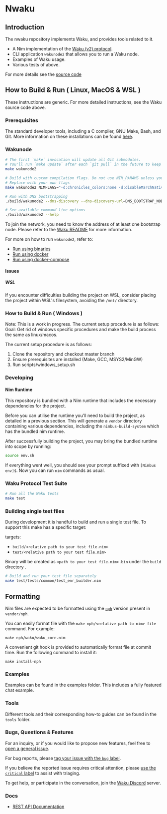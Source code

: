 # Nwaku

## Introduction

The nwaku repository implements Waku, and provides tools related to it.

- A Nim implementation of the [Waku (v2) protocol](https://specs.vac.dev/specs/waku/v2/waku-v2.html).
- CLI application `wakunode2` that allows you to run a Waku node.
- Examples of Waku usage.
- Various tests of above.

For more details see the [source code](waku/README.md)

## How to Build & Run ( Linux, MacOS & WSL )

These instructions are generic. For more detailed instructions, see the Waku source code above.

### Prerequisites

The standard developer tools, including a C compiler, GNU Make, Bash, and Git. More information on these installations can be found [here](https://docs.waku.org/guides/nwaku/build-source#install-dependencies).

### Wakunode

```bash
# The first `make` invocation will update all Git submodules.
# You'll run `make update` after each `git pull` in the future to keep those submodules updated.
make wakunode2

# Build with custom compilation flags. Do not use NIM_PARAMS unless you know what you are doing.
# Replace with your own flags
make wakunode2 NIMFLAGS="-d:chronicles_colors:none -d:disableMarchNative"

# Run with DNS bootstrapping
./build/wakunode2 --dns-discovery --dns-discovery-url=DNS_BOOTSTRAP_NODE_URL

# See available command line options
./build/wakunode2 --help
```
To join the network, you need to know the address of at least one bootstrap node.
Please refer to the [Waku README](https://github.com/waku-org/nwaku/blob/master/waku/README.md) for more information.

For more on how to run `wakunode2`, refer to:
- [Run using binaries](https://docs.waku.org/guides/nwaku/build-source)
- [Run using docker](https://docs.waku.org/guides/nwaku/run-docker)
- [Run using docker-compose](https://docs.waku.org/guides/nwaku/run-docker-compose)

#### Issues
##### WSL
If you encounter difficulties building the project on WSL, consider placing the project within WSL's filesystem, avoiding the `/mnt/` directory.

### How to Build & Run ( Windows )

Note: This is a work in progress. The current setup procedure is as follows:
Goal: Get rid of windows specific procedures and make the build process the same as linux/macos. 

The current setup procedure is as follows:

1. Clone the repository and checkout master branch
2. Ensure prerequisites are installed (Make, GCC, MSYS2/MinGW)
3. Run scripts/windows_setup.sh

### Developing

#### Nim Runtime
This repository is bundled with a Nim runtime that includes the necessary dependencies for the project.

Before you can utilise the runtime you'll need to build the project, as detailed in a previous section.
This will generate a `vendor` directory containing various dependencies, including the `nimbus-build-system` which has the bundled nim runtime.

After successfully building the project, you may bring the bundled runtime into scope by running:
```bash
source env.sh
```
If everything went well, you should see your prompt suffixed with `[Nimbus env]$`. Now you can run `nim` commands as usual.

### Waku Protocol Test Suite

```bash
# Run all the Waku tests
make test
```

### Building single test files

During development it is handful to build and run a single test file.
To support this make has a specific target:

targets:
- `build/<relative path to your test file.nim>`
- `test/<relative path to your test file.nim>`

Binary will be created as `<path to your test file.nim>.bin` under the `build` directory .

```bash
# Build and run your test file separately
make test/tests/common/test_enr_builder.nim
```

## Formatting

Nim files are expected to be formatted using the [`nph`](https://github.com/arnetheduck/nph) version present in `vendor/nph`.

You can easily format file with the `make nph/<relative path to nim> file` command.
For example:

```
make nph/waku/waku_core.nim
```

A convenient git hook is provided to automatically format file at commit time.
Run the following command to install it:

```shell
make install-nph
```

### Examples

Examples can be found in the examples folder.
This includes a fully featured chat example.

### Tools

Different tools and their corresponding how-to guides can be found in the `tools` folder.

### Bugs, Questions & Features

For an inquiry, or if you would like to propose new features, feel free to [open a general issue](https://github.com/waku-org/nwaku/issues/new).

For bug reports, please [tag your issue with the `bug` label](https://github.com/waku-org/nwaku/issues/new).

If you believe the reported issue requires critical attention, please [use the `critical` label](https://github.com/waku-org/nwaku/issues/new?labels=critical,bug) to assist with triaging.

To get help, or participate in the conversation, join the [Waku Discord](https://discord.waku.org/) server.

### Docs

* [REST API Documentation](https://waku-org.github.io/waku-rest-api/)
